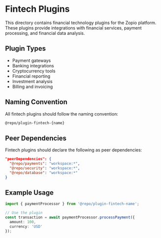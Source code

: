 # Fintech Plugins

This directory contains financial technology plugins for the Zopio platform. These plugins provide integrations with financial services, payment processing, and financial data analysis.

## Plugin Types

- Payment gateways
- Banking integrations
- Cryptocurrency tools
- Financial reporting
- Investment analysis
- Billing and invoicing

## Naming Convention

All fintech plugins should follow the naming convention:

```bash
@repo/plugin-fintech-{name}
```

## Peer Dependencies

Fintech plugins should declare the following as peer dependencies:

```json
"peerDependencies": {
  "@repo/payments": "workspace:*",
  "@repo/security": "workspace:*",
  "@repo/database": "workspace:*"
}
```

## Example Usage

```typescript
import { paymentProcessor } from '@repo/plugin-fintech-name';

// Use the plugin
const transaction = await paymentProcessor.processPayment({
  amount: 100,
  currency: 'USD'
});
```
